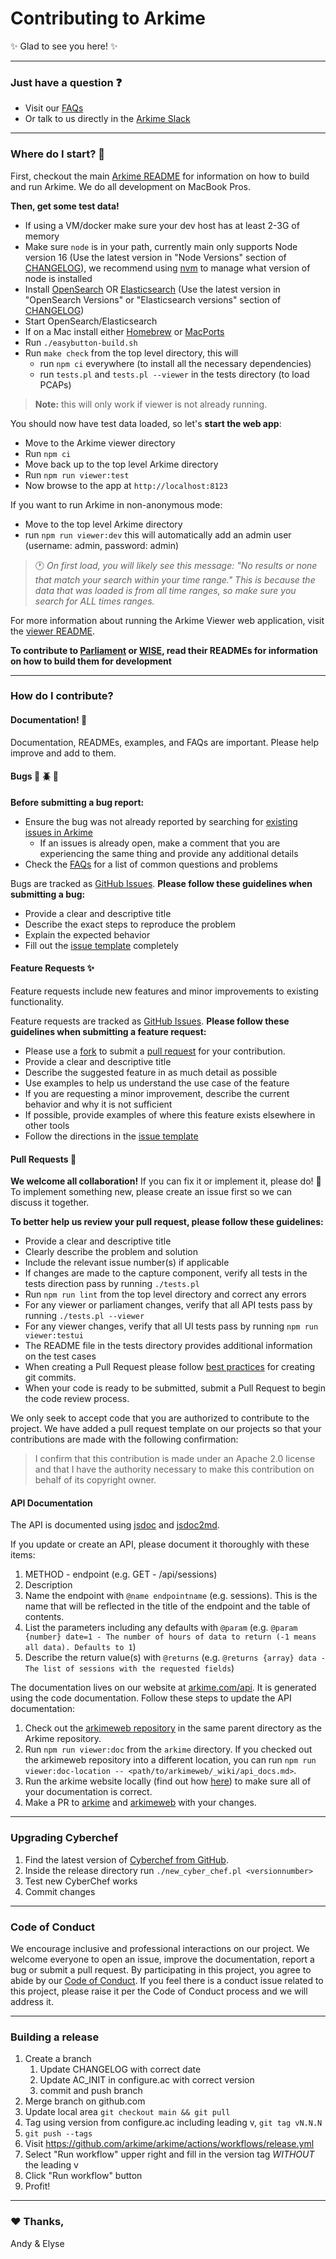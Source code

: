# Contributing to Arkime

:sparkles: Glad to see you here! :sparkles:

---

### Just have a question :question:

* Visit our [FAQs](https://arkime.com/faq)
* Or talk to us directly in the [Arkime Slack](https://slackinvite.arkime.com/)

---

### Where do I start? :traffic_light:

First, checkout the main [Arkime README](README.md) for information on how to build and run Arkime. We do all development on MacBook Pros.

**Then, get some test data!**

* If using a VM/docker make sure your dev host has at least 2-3G of memory
* Make sure `node` is in your path, currently main only supports Node version 16 (Use the latest version in "Node Versions" section of [CHANGELOG](CHANGELOG)), we recommend using [nvm](https://github.com/nvm-sh/nvm) to manage what version of node is installed
* Install [OpenSearch](https://opensearch.org/downloads.html) OR [Elasticsearch](https://www.elastic.co/downloads/past-releases#elasticsearch) (Use the latest version in "OpenSearch Versions" or "Elasticsearch versions" section of [CHANGELOG](CHANGELOG))
* Start OpenSearch/Elasticsearch
* If on a Mac install either [Homebrew](https://brew.sh) or [MacPorts](https://www.macports.org/)
* Run `./easybutton-build.sh`
* Run `make check` from the top level directory, this will
  * run `npm ci` everywhere (to install all the necessary dependencies)
  * run `tests.pl` and `tests.pl --viewer` in the tests directory (to load PCAPs)

> **Note:** this will only work if viewer is not already running.

You should now have test data loaded, so let's **start the web app**:

* Move to the Arkime viewer directory
* Run `npm ci`
* Move back up to the top level Arkime directory
* Run `npm run viewer:test`
* Now browse to the app at `http://localhost:8123`

If you want to run Arkime in non-anonymous mode:
* Move to the top level Arkime directory
* run `npm run viewer:dev` this will automatically add an admin user (username: admin, password: admin)

> :clock1: _On first load, you will likely see this message: "No results or none that match your search within your time range." This is because the data that was loaded is from all time ranges, so make sure you search for ALL times ranges._

For more information about running the Arkime Viewer web application, visit the [viewer README](viewer/README.md).

**To contribute to [Parliament](parliament/README.md) or [WISE](wiseService/README.md), read their READMEs for information on how to build them for development**

---

### How do I contribute?

#### Documentation! :page_with_curl:

Documentation, READMEs, examples, and FAQs are important. Please help improve and add to them.

#### Bugs :bug: :beetle: :ant:

**Before submitting a bug report:**
* Ensure the bug was not already reported by searching for [existing issues in Arkime](https://github.com/arkime/arkime/issues)
  * If an issues is already open, make a comment that you are experiencing the same thing and provide any additional details
* Check the [FAQs](https://arkime.com/faq) for a list of common questions and problems

Bugs are tracked as [GitHub Issues](https://guides.github.com/features/issues/).
**Please follow these guidelines when submitting a bug:**
* Provide a clear and descriptive title
* Describe the exact steps to reproduce the problem
* Explain the expected behavior
* Fill out the [issue template](https://github.com/arkime/arkime/issues/new) completely

#### Feature Requests :sparkles:

Feature requests include new features and minor improvements to existing functionality.

Feature requests are tracked as [GitHub Issues](https://guides.github.com/features/issues/).
**Please follow these guidelines when submitting a feature request:**
* Please use a [fork](https://guides.github.com/activities/forking/) to submit a [pull request](https://help.github.com/articles/creating-a-pull-request/) for your contribution.
* Provide a clear and descriptive title
* Describe the suggested feature in as much detail as possible
* Use examples to help us understand the use case of the feature
* If you are requesting a minor improvement, describe the current behavior and why it is not sufficient
* If possible, provide examples of where this feature exists elsewhere in other tools
* Follow the directions in the [issue template](https://github.com/arkime/arkime/issues/new)

#### Pull Requests :muscle:

**We welcome all collaboration!** If you can fix it or implement it, please do! :hammer:
To implement something new, please create an issue first so we can discuss it together.

**To better help us review your pull request, please follow these guidelines:**
* Provide a clear and descriptive title
* Clearly describe the problem and solution
* Include the relevant issue number(s) if applicable
* If changes are made to the capture component, verify all tests in the tests direction pass by running `./tests.pl`
* Run `npm run lint` from the top level directory and correct any errors
* For any viewer or parliament changes, verify that all API tests pass by running `./tests.pl --viewer`
* For any viewer changes, verify that all UI tests pass by running `npm run viewer:testui`
* The README file in the tests directory provides additional information on the test cases
* When creating a Pull Request please follow [best practices](https://github.com/trein/dev-best-practices/wiki/Git-Commit-Best-Practices) for creating git commits.
* When your code is ready to be submitted, submit a Pull Request to begin the code review process.

We only seek to accept code that you are authorized to contribute to the project. We have added a pull request template on our projects so that your contributions are made with the following confirmation:
> I confirm that this contribution is made under an Apache 2.0 license and that I have the authority necessary to make this contribution on behalf of its copyright owner.

#### API Documentation

The API is documented using [jsdoc](https://jsdoc.app/) and [jsdoc2md](https://github.com/jsdoc2md/jsdoc-to-markdown).

If you update or create an API, please document it thoroughly with these items:
1. METHOD - endpoint (e.g. GET - /api/sessions)
2. Description
3. Name the endpoint with `@name endpointname` (e.g. sessions). This is the name that will be reflected in the title of the endpoint and the table of contents.
4. List the parameters including any defaults with `@param` (e.g. `@param {number} date=1 - The number of hours of data to return (-1 means all data). Defaults to 1`)
5. Describe the return value(s) with `@returns` (e.g. `@returns {array} data - The list of sessions with the requested fields`)

The documentation lives on our website at [arkime.com/api](https://arkime.com/api). It is generated using the code documentation. Follow these steps to update the API documentation:
1. Check out the [arkimeweb repository](https://github.com/arkime/arkimeweb) in the same parent directory as the Arkime repository.
2. Run `npm run viewer:doc` from the `arkime` directory. If you checked out the arkimeweb repository into a different location, you can run `npm run viewer:doc-location -- <path/to/arkimeweb/_wiki/api_docs.md>`.
3. Run the arkime website locally (find out how [here](https://github.com/arkime/arkimeweb/blob/main/CONTRIBUTING.md)) to make sure all of your documentation is correct.
4. Make a PR to [arkime](https://github.com/arkime/arkime/blob/master/CONTRIBUTING.md) and [arkimeweb](https://github.com/arkime/arkimeweb/blob/main/CONTRIBUTING.md) with your changes.

---

### Upgrading Cyberchef
1. Find the latest version of [Cyberchef from GitHub](https://github.com/gchq/CyberChef/releases).
2. Inside the release directory run `./new_cyber_chef.pl <versionnumber>`
3. Test new CyberChef works
4. Commit changes

---

### Code of Conduct

We encourage inclusive and professional interactions on our project. We welcome everyone to open an issue, improve the documentation, report a bug or submit a pull request. By participating in this project, you agree to abide by our [Code of Conduct](CODE_OF_CONDUCT.md). If you feel there is a conduct issue related to this project, please raise it per the Code of Conduct process and we will address it.

---

### Building a release
1. Create a branch
   1. Update CHANGELOG with correct date
   2. Update AC_INIT in configure.ac with correct version
   3. commit and push branch
2. Merge branch on github.com
3. Update local area `git checkout main && git pull`
4. Tag using version from configure.ac including leading v, `git tag vN.N.N`
5. `git push --tags`
6. Visit https://github.com/arkime/arkime/actions/workflows/release.yml
7. Select "Run workflow" upper right and fill in the version tag *WITHOUT* the leading v
8. Click "Run workflow" button
9. Profit!

---

### :heart: Thanks,
Andy & Elyse

